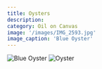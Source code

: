 ```yaml
---
title: Oysters
description: 
category: Oil on Canvas
image: '/images/IMG_2593.jpg'
image_caption: 'Blue Oyster'
---
```


<div class="gallery-box">
  <div class="gallery">
    <img src="/images/IMG_2593.jpg" loading="lazy" alt="Blue Oyster">
    <img src="/images/IMG_2508.jpg" loading="lazy" alt="Oyster">
  </div>
</div>